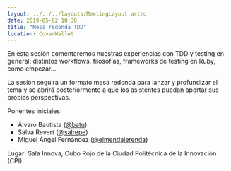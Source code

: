 ```yaml
---
layout: ../../../layouts/MeetingLayout.astro
date: 2019-05-02 18:30
title: "Mesa redonda TDD"
location: CoverWallet
---
```


En esta sesión comentaremos nuestras experiencias con TDD y testing en general: distintos workflows, filosofías, frameworks de testing en Ruby, cómo empezar...

La sesión seguirá un formato mesa redonda para lanzar y profundizar el tema y se abrirá posteriormente a que los asistentes puedan aportar sus propias perspectivas.

Ponentes iniciales:
* Álvaro Bautista ([@batu](https://twitter.com/batu))
* Salva Revert ([@salrepe](https://twitter.com/salrepe))
* Miguel Ángel Fernández ([@elmendalerenda](https://twitter.com/elmendalerenda))

Lugar: Sala Innova, Cubo Rojo de la Ciudad Politécnica de la Innovación (CPI)
